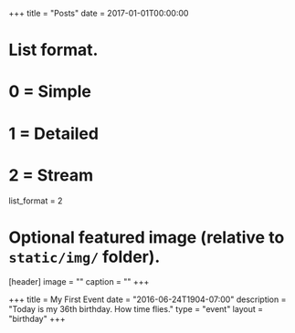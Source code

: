 +++
title = "Posts"
date = 2017-01-01T00:00:00

# List format.
#   0 = Simple
#   1 = Detailed
#   2 = Stream
list_format = 2

# Optional featured image (relative to `static/img/` folder).
[header]
image = ""
caption = ""
+++

+++
title = My First Event
date = "2016-06-24T1904-07:00"
description = "Today is my 36th birthday. How time flies."
type = "event"
layout = "birthday"
+++
